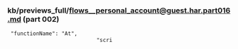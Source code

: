 ### kb/previews_full/flows__personal_account@guest.har.part016.md (part 002)

```md
 "functionName": "At",
                            "scri
```

```
